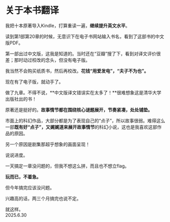 # 关于本书翻译
   
我把十本原著导入Kindle，打算重读一遍，**继续提升英文水平**。   
   
读到第1部第20章的时候，无意识下在电子书网站输入书名，看到了这部书的中文版PDF。   
   
第一部出过中文版，这我是知道的。当时还在“豆瓣”搜了下，看到对译文评价很差；那时动过校改的念头，但没有电子版。   
   
我当然不会购买纸质书，然后再校改。**花钱“用爱发电”，“夫子不为也”。**   
   
现在有了电子版，就动手了。   
   
做了九章。不得不说，**中文版译文错误实在太多了！**很难想象这是清华大学出版社出的书！   
   
原著还是挺好的。**故事情节都在围绕核心谜题展开，节奏紧凑，处处铺垫。**   
   
市面上的科幻作品，大部分都是为了表现自己的“点子”，所以故事很弱。难得这么一部**既有好“点子”，又娓娓道来展开故事情节**的科幻小说，这也是我喜欢这部作品的原因。   
   
另一个原因是剧集那超乎想象的画面呈现！   
   
说说进度。   
   
一天搞定一章没问题的，但我不想这么拼，而且也不想立flag。   
   
**玩而已，不着急。**   
   
但今年搞完应该没问题。   
   
兴趣高的话，两三个月搞完也说不定。   
   
就这样。   
2025.6.30
